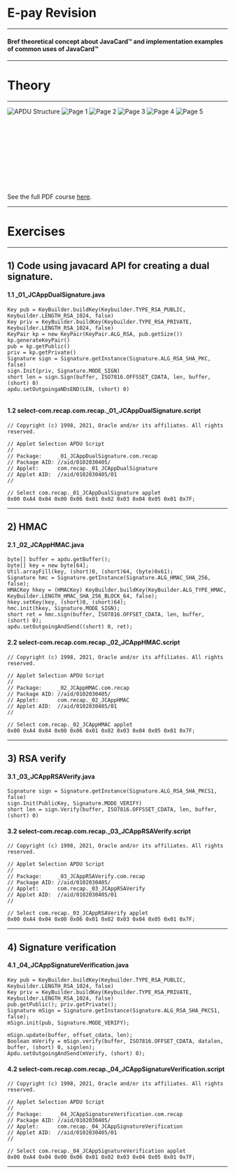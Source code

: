 # <Strong>E-pay Revision</Strong>

---

#### Bref theoretical concept about JavaCard™ and implementation examples of common uses of JavaCard™

---

# Theory

---

![APDU Structure](https://github.com/mmihaipreda/e-pay-recap/blob/master/theory/APDU%20request%20%26%20response%20structure.jpg)
![Page 1](https://github.com/mmihaipreda/e-pay-recap/blob/master/theory/JavaCard_Cryptography_001.png)
![Page 2](https://github.com/mmihaipreda/e-pay-recap/blob/master/theory/JavaCard_Cryptography_002.png)
![Page 3](https://github.com/mmihaipreda/e-pay-recap/blob/master/theory/JavaCard_Cryptography_003.png)
![Page 4](https://github.com/mmihaipreda/e-pay-recap/blob/master/theory/JavaCard_Cryptography_004.png)
![Page 5](https://github.com/mmihaipreda/e-pay-recap/blob/master/theory/JavaCard_Cryptography_005.png)

<object data="https://github.com/mmihaipreda/e-pay-recap/blob/master/theory/E%20Pay%20Course%20FULL.pdf" type="application/pdf" width="700px" height="700px">
    <embed src="https://github.com/mmihaipreda/e-pay-recap/blob/master/theory/E%20Pay%20Course%20FULL.pdf">
        <p>See the full PDF course <a href="https://github.com/mmihaipreda/e-pay-recap/blob/master/theory/E%20Pay%20Course%20FULL.pdf">here</a>.</p>
    </embed>
</object>

---

# Exercises

---

## 1) Code using javacard API for creating a dual signature.

#### 1.1 \_01_JCAppDualSignature.java

```
Key pub = KeyBuilder.buildKey(Keybuilder.TYPE_RSA_PUBLIC, Keybuilder.LENGTH_RSA_1024, false)
Key priv = KeyBuilder.buildKey(Keybuilder.TYPE_RSA_PRIVATE, Keybuilder.LENGTH_RSA_1024, false)
KeyPair kp = new KeyPair(KeyPair.ALG_RSA, pub.getSize())
kp.generateKeyPair()
pub = kp.getPublic()
priv = kp.getPrivate()
Signature sign = Signature.getInstance(Signature.ALG_RSA_SHA_PKC, false)
sign.Init(priv, Signature.MODE_SIGN)
short len = sign.Sign(buffer, ISO7816.OFFSSET_CDATA, len, buffer, (short) 0)
apdu.setOutgoingaNDsEND(LEN, (short) 0)


```

#### 1.2 select-com.recap.com.recap.\_01_JCAppDualSignature.script

```
// Copyright (c) 1998, 2021, Oracle and/or its affiliates. All rights reserved.

// Applet Selection APDU Script
//
// Package:     _01_JCAppDualSignature.com.recap
// Package AID: //aid/0102030405/
// Applet:      com.recap._01_JCAppDualSignature
// Applet AID:  //aid/0102030405/01
//

// Select com.recap._01_JCAppDualSignature applet
0x00 0xA4 0x04 0x00 0x06 0x01 0x02 0x03 0x04 0x05 0x01 0x7F;
```

---

## 2) HMAC

#### 2.1 \_02_JCAppHMAC.java

```
byte[] buffer = apdu.getBuffer();
byte[] key = new byte[64];
Util.arrayFill(key, (short)0, (short)64, (byte)0x61);
Signature hmc = Signature.getInstance(Signature.ALG_HMAC_SHA_256, false);
HMACKey hkey = (HMACKey) KeyBuilder.buildKey(KeyBuilder.ALG_TYPE_HMAC, KeyBuilder.LENGTH_HMAC_SHA_256_BLOCK_64, false);
hkey.setKey(key, (short)0, (short)64);
hmc.init(hkey, Signature.MODE_SIGN);
short ret = hmc.sign(buffer, ISO7816.OFFSET_CDATA, len, buffer, (short) 0);
apdu.setOutgoingAndSend((short) 0, ret);
```

#### 2.2 select-com.recap.com.recap.\_02_JCAppHMAC.script

```
// Copyright (c) 1998, 2021, Oracle and/or its affiliates. All rights reserved.

// Applet Selection APDU Script
//
// Package:     _02_JCAppHMAC.com.recap
// Package AID: //aid/0102030405/
// Applet:      com.recap._02_JCAppHMAC
// Applet AID:  //aid/0102030405/01
//

// Select com.recap._02_JCAppHMAC applet
0x00 0xA4 0x04 0x00 0x06 0x01 0x02 0x03 0x04 0x05 0x01 0x7F;
```

---

## 3) RSA verify

#### 3.1 \_03_JCAppRSAVerify.java

```
Signature sign = Signature.getInstance(Signature.ALG_RSA_SHA_PKCS1, false)
sign.Init(PublicKey, Signature.MODE_VERIFY)
short len = sign.Verify(buffer, ISO7816.OFFSSET_CDATA, len, buffer, (short) 0)

```

#### 3.2 select-com.recap.com.recap.\_03_JCAppRSAVerify.script

```
// Copyright (c) 1998, 2021, Oracle and/or its affiliates. All rights reserved.

// Applet Selection APDU Script
//
// Package:     _03_JCAppRSAVerify.com.recap
// Package AID: //aid/0102030405/
// Applet:      com.recap._03_JCAppRSAVerify
// Applet AID:  //aid/0102030405/01
//

// Select com.recap._03_JCAppRSAVerify applet
0x00 0xA4 0x04 0x00 0x06 0x01 0x02 0x03 0x04 0x05 0x01 0x7F;
```

---

## 4) Signature verification

#### 4.1 \_04_JCAppSignatureVerification.java

```
Key pub = KeyBuilder.buildKey(Keybuilder.TYPE_RSA_PUBLIC, Keybuilder.LENGTH_RSA_1024, false)
Key priv = KeyBuilder.buildKey(Keybuilder.TYPE_RSA_PRIVATE, Keybuilder.LENGTH_RSA_1024, false)
pub.getPublic(); priv.getPrivate();
Signature mSign = Signature.getInstance(Signature.ALG_RSA_SHA_PKCS1, false);
mSign.init(pub, Signature.MODE_VERIFY);

mSign.update(buffer, offset_cdata, len);
Boolean mVerify = mSign.verify(buffer, ISO7816.OFFSET_CDATA, datalen, buffer, (short) 0, signlen);
Apdu.setOutgoingAndSend(mVerify, (short) 0);
```

#### 4.2 select-com.recap.com.recap.\_04_JCAppSignatureVerification.script

```
// Copyright (c) 1998, 2021, Oracle and/or its affiliates. All rights reserved.

// Applet Selection APDU Script
//
// Package:     _04_JCAppSignatureVerification.com.recap
// Package AID: //aid/0102030405/
// Applet:      com.recap._04_JCAppSignatureVerification
// Applet AID:  //aid/0102030405/01
//

// Select com.recap._04_JCAppSignatureVerification applet
0x00 0xA4 0x04 0x00 0x06 0x01 0x02 0x03 0x04 0x05 0x01 0x7F;
```

---
